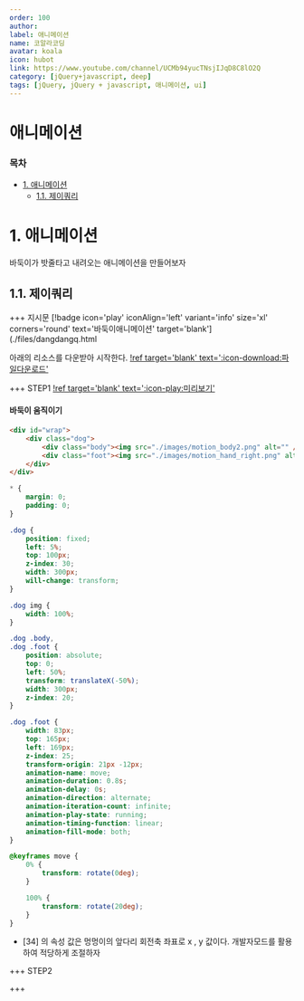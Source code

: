 ```yaml
---
order: 100
author:
label: 애니메이션
name: 코알라코딩
avatar: koala
icon: hubot
link: https://www.youtube.com/channel/UCMb94yucTNsjIJqD8C8lO2Q
category: [jQuery+javascript, deep]
tags: [jQuery, jQuery + javascript, 애니메이션, ui]
---
```


# 애니메이션 <!-- omit in toc -->

### 목차 <!-- omit in toc -->

- [1. 애니메이션](#1-애니메이션)
	- [1.1. 제이쿼리](#11-제이쿼리)

# 1. 애니메이션

바둑이가 밧줄타고 내려오는 애니메이션을 만들어보자

## 1.1. 제이쿼리

+++ 지시문
[!badge icon='play' iconAlign='left' variant='info' size='xl' corners='round' text='바둑이애니메이션' target='blank'](./files/dangdangq.html

아래의 리소스를 다운받아 시작한다.
[!ref target='blank' text=':icon-download:파일다운로드'](./files/animate.zip)

+++ STEP1
[!ref target='blank' text=':icon-play:미리보기'](./files/dangdang1q.html)

#### 바둑이 움직이기 <!-- omit in toc -->

```html #
<div id="wrap">
	<div class="dog">
		<div class="body"><img src="./images/motion_body2.png" alt="" /></div>
		<div class="foot"><img src="./images/motion_hand_right.png" alt="" /></div>
	</div>
</div>
```

```css #34
* {
	margin: 0;
	padding: 0;
}

.dog {
	position: fixed;
	left: 5%;
	top: 100px;
	z-index: 30;
	width: 300px;
	will-change: transform;
}

.dog img {
	width: 100%;
}

.dog .body,
.dog .foot {
	position: absolute;
	top: 0;
	left: 50%;
	transform: translateX(-50%);
	width: 300px;
	z-index: 20;
}

.dog .foot {
	width: 83px;
	top: 165px;
	left: 169px;
	z-index: 25;
	transform-origin: 21px -12px;
	animation-name: move;
	animation-duration: 0.8s;
	animation-delay: 0s;
	animation-direction: alternate;
	animation-iteration-count: infinite;
	animation-play-state: running;
	animation-timing-function: linear;
	animation-fill-mode: both;
}

@keyframes move {
	0% {
		transform: rotate(0deg);
	}

	100% {
		transform: rotate(20deg);
	}
}
```

- [34] 의 속성 값은 멍멍이의 앞다리 회전축 좌표로 x , y 값이다. 개발자모드를 활용하여 적당하게 조절하자

+++ STEP2

+++
